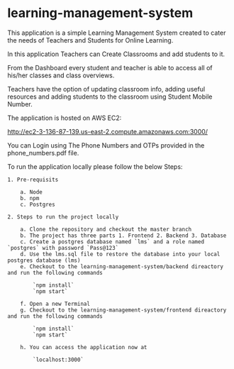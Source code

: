 # learning-management-system

This application is a simple Learning Management System created to cater the needs of Teachers and Students for Online Learning.

In this application Teachers can Create Classrooms and add students to it.

From the Dashboard every student and teacher is able to access all of his/her classes and class overviews.

Teachers have the option of updating classroom info, adding useful resources and adding students to the classroom using Student Mobile Number.

The application is hosted on AWS EC2:

http://ec2-3-136-87-139.us-east-2.compute.amazonaws.com:3000/

You can Login using The Phone Numbers and OTPs provided in the phone_numbers.pdf file.

To run the application locally please follow the below Steps:

    1. Pre-requisits

        a. Node
        b. npm
        c. Postgres
    
    2. Steps to run the project locally

        a. Clone the repository and checkout the master branch
        b. The project has three parts 1. Frontend 2. Backend 3. Database
        c. Create a postgres database named `lms` and a role named `postgres` with password `Pass@123`
        d. Use the lms.sql file to restore the database into your local postgres database (lms)
        e. Checkout to the learning-management-system/backend direactory and run the following commands

            `npm install`
            `npm start`

        f. Open a new Terminal
        g. Checkout to the learning-management-system/frontend direactory and run the following commands

            `npm install`
            `npm start`
        
        h. You can access the application now at

            `localhost:3000`

